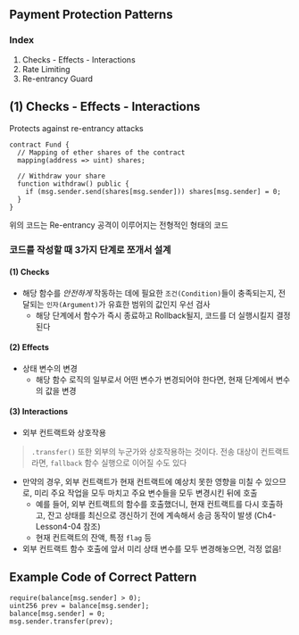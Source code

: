 ## Payment Protection Patterns

### Index

1. Checks - Effects - Interactions
2. Rate Limiting
3. Re-entrancy Guard

## (1) Checks - Effects - Interactions

Protects against re-entrancy attacks

```solidity
contract Fund {
  // Mapping of ether shares of the contract
  mapping(address => uint) shares;

  // Withdraw your share
  function withdraw() public {
    if (msg.sender.send(shares[msg.sender])) shares[msg.sender] = 0;
  }
}
```

위의 코드는 Re-entrancy 공격이 이루어지는 전형적인 형태의 코드

### 코드를 작성할 때 3가지 단계로 쪼개서 설계

#### (1) Checks

- 해당 함수를 *안전하게* 작동하는 데에 필요한 `조건(Condition)`들이 충족되는지, 전달되는 `인자(Argument)`가 유효한 범위의 값인지 우선 검사
  - 해당 단계에서 함수가 즉시 종료하고 Rollback될지, 코드를 더 실행시킬지 결정된다

#### (2) Effects

- 상태 변수의 변경
  - 해당 함수 로직의 일부로서 어떤 변수가 변경되어야 한다면, 현재 단계에서 변수의 값을 변경

#### (3) Interactions

- 외부 컨트랙트와 상호작용

> `.transfer()` 또한 외부의 누군가와 상호작용하는 것이다. 전송 대상이 컨트랙트라면, `fallback` 함수 실행으로 이어질 수도 있다

- 만약의 경우, 외부 컨트랙트가 현재 컨트랙트에 예상치 못한 영향을 미칠 수 있으므로, 미리 주요 작업을 모두 마치고 주요 변수들을 모두 변경시킨 뒤에 호출
  - 예를 들어, 외부 컨트랙트의 함수를 호출했더니, 현재 컨트랙트를 다시 호출하고, 잔고 상태를 최신으로 갱신하기 전에 계속해서 송금 동작이 발생 (Ch4-Lesson4-04 참조)
  - 현재 컨트랙트의 잔액, 특정 `flag` 등
- 외부 컨트랙트 함수 호출에 앞서 미리 상태 변수를 모두 변경해놓으면, 걱정 없음!

## Example Code of Correct Pattern

```solidity
require(balance[msg.sender] > 0);
uint256 prev = balance[msg.sender];
balance[msg.sender] = 0;
msg.sender.transfer(prev);
```
